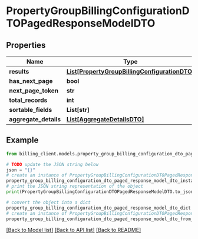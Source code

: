 # PropertyGroupBillingConfigurationDTOPagedResponseModelDTO


## Properties

Name | Type | Description | Notes
------------ | ------------- | ------------- | -------------
**results** | [**List[PropertyGroupBillingConfigurationDTO]**](PropertyGroupBillingConfigurationDTO.md) |  | [optional] 
**has_next_page** | **bool** |  | [optional] 
**next_page_token** | **str** |  | [optional] 
**total_records** | **int** |  | [optional] 
**sortable_fields** | **List[str]** |  | [optional] 
**aggregate_details** | [**List[AggregateDetailsDTO]**](AggregateDetailsDTO.md) |  | [optional] 

## Example

```python
from billing_client.models.property_group_billing_configuration_dto_paged_response_model_dto import PropertyGroupBillingConfigurationDTOPagedResponseModelDTO

# TODO update the JSON string below
json = "{}"
# create an instance of PropertyGroupBillingConfigurationDTOPagedResponseModelDTO from a JSON string
property_group_billing_configuration_dto_paged_response_model_dto_instance = PropertyGroupBillingConfigurationDTOPagedResponseModelDTO.from_json(json)
# print the JSON string representation of the object
print(PropertyGroupBillingConfigurationDTOPagedResponseModelDTO.to_json())

# convert the object into a dict
property_group_billing_configuration_dto_paged_response_model_dto_dict = property_group_billing_configuration_dto_paged_response_model_dto_instance.to_dict()
# create an instance of PropertyGroupBillingConfigurationDTOPagedResponseModelDTO from a dict
property_group_billing_configuration_dto_paged_response_model_dto_from_dict = PropertyGroupBillingConfigurationDTOPagedResponseModelDTO.from_dict(property_group_billing_configuration_dto_paged_response_model_dto_dict)
```
[[Back to Model list]](../README.md#documentation-for-models) [[Back to API list]](../README.md#documentation-for-api-endpoints) [[Back to README]](../README.md)


